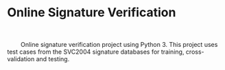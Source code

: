 <h1>Online Signature Verification</h1>

<br>

&nbsp;&nbsp;&nbsp;&nbsp;&nbsp;&nbsp;&nbsp;&nbsp;Online signature verification project using Python 3. This project uses test cases from the SVC2004 signature databases for training, cross-validation and testing.
